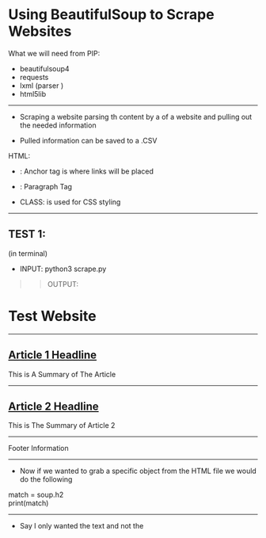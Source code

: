 # Using BeautifulSoup to Scrape Websites


What we will need from PIP:
- beautifulsoup4
- requests
- lxml (parser )
- html5lib

-----------------------------------

* Scraping a website parsing th content by a of a website and pulling out the needed information

* Pulled information can be saved to a .CSV


HTML:
- <a>: Anchor tag is where links will be placed

- <p>: Paragraph Tag


- CLASS: is used for CSS styling

---------
TEST 1:
----------
(in terminal)

- INPUT: python3 scrape.py

>> OUTPUT:

<!DOCTYPE html>
<html>
 <head>
  <meta charset="utf-8"/>
  <meta content="IE=edge" http-equiv="X-UA-Compatible"/>
  <title>
  </title>
  <link href="" rel="stylesheet"/>
 </head>
 <body>
  <h1 id="site_title">
   Test Website
  </h1>
  <hr/>
  <div class="article">
   <h2>
    <a href="article_1.html">
     Article 1 Headline
    </a>
   </h2>
   <p>
    This is A Summary of The Article
   </p>
  </div>
  <hr/>
  <div class="article">
   <h2>
    <a href="article_2.html">
     Article 2 Headline
    </a>
   </h2>
   <p>
    This is The Summary of Article 2
   </p>
  </div>
  <hr/>
  <div class="footer">
   <p>
    Footer Information
   </p>
  </div>
 </body>
</html>

-------------------------------------------------------------
- Now if we wanted to grab a specific object from the HTML file we would do 
the following

 match = soup.h2  
 print(match)  

-------------------------------------------------------------
- Say I only wanted the text and not the <title> tags, we would do the following:

match = soup.h2.text
print(match)

OUTPUT: Article 1 Headline


-------------------------------------------------------------
- As you can see when we run this we are only pulling the first H2, though what
if that wasnt what we were looking for, what if what we wanted was a lil more
down the page or if were looking for the FOOTER h2?

match = soup.find('div',class_='footer')
print(match

OUTPUT:

<div class="footer">
<p>Footer Information</p>
</div>


- the find() method will allow the user to scrape a specific area of the source code 

-  within the find() method we can pass in arguments to find exactly what we re looking for

  ('div', class_='footer') 


  ARGUMENTS

- div : is what we re looking for

* NOTE: that these tags may match any attributes that we might have so, instead of a class we can also search for an ID (within HTML FILE) 

- class_'footer': NOTE:  The read reason for the _ is class is a SPECIAL keyword within Python

-------------------------------------------------------------

article = soup.find('div',class_='article')
# print(match)

headline = article.h2.a.text
print(headline)

>> OUTPUT: Article 1 Headline

-------------------------------------------------------------

article = soup.find('div',class_='article')
# print(match)

headline = article.h2.a.text
print(headline)

summary = article.p.text
print(summary)

>> OUTPUT: 

Article 1 Headline
This is A Summary of The Article

-------------------------------------------------------------

- Now that we know exacly what we are looking for, we can go ahead and create a (FOR) loop to scrape up everything that matches our search:

	for article in soup.find_all('div',class_='article'):
	print()
	headline = article.h2.a.text
	print(headline)
	
	summary = article.p.text
	print(summary)

	print()

>> OUTPUT:

Article 1 Headline
This is A Summary of The Article


Article 2 Headline
This is The Summary of Article 2

-------------------------------------------------------------

				# SCRAPING FROM AN ACTUAL SITE

- https://coreyms.com/

	source = requests.get('https://coreyms.com/').text
	soup = BeautifulSoup(source,'lxml')
	
	print(soup.prettify())


>> OUTPUT:

	(WARNINING: SOUCE CODE BELOW LIKE VERY VERY LONG)

  zip
          </a>
          ,
          <a href="https://coreyms.com/tag/zipfile" rel="tag">
           zipfile
          </a>
         </span>
        </p>
       </footer>
      </article>
      <article class="post-1665 post type-post status-publish format-standard has-post-thumbnail category-development category-python tag-data-analysis tag-data-science tag-stack-overflow entry" itemscope="" itemtype="https://schema.org/CreativeWork">
       <header class="entry-header">
        <h2 class="entry-title" itemprop="headline">
         <a class="entry-title-link" href="https://coreyms.com/development/python/python-data-science-tutorial-analyzing-the-2019-stack-overflow-developer-survey" rel="bookmark">
          Python Data Science Tutorial: Analyzing the 2019 Stack Overflow Developer Survey
         </a>
        </h2>
        <p class="entry-meta">
         <time class="entry-time" datetime="2019-10-17T12:35:51-04:00" itemprop="datePublished">
          October 17, 2019
         </time>
         by
         <span class="entry-author" itemprop="author" itemscope="" itemtype="https://schema.org/Person">
          <a class="entry-author-link" href="https://coreyms.com/author/coreymschafer" itemprop="url" rel="author">
           <span class="entry-author-name" itemprop="name">
            Corey Schafer
           </span>
          </a>
         </span>
         <span class="entry-comments-link">
          <a href="https://coreyms.com/development/python/python-data-science-tutorial-analyzing-the-2019-stack-overflow-developer-survey#respond">
           <span class="dsq-postid" data-dsqidentifier="1665 http://coreyms.com/?p=1665">
            Leave a Comment
           </span>
          </a>
         </span>
        </p>
       </header>
       <div class="entry-content" itemprop="text">
        <p>
         In this Python Programming video, we will be learning how to download and analyze real-world data from the 2019 Stack Overflow Developer Survey. This is terrific practice for anyone getting into the data science field. We will learn different ways to analyze this data and also some best practices. Let’s get started…
        </p>
        <figure class="wp-block-embed-youtube wp-block-embed is-type-video is-provider-youtube wp-embed-aspect-16-9 wp-has-aspect-ratio">
         <div class="wp-block-embed__wrapper">
          <span class="embed-youtube" style="text-align:center; display: block;">
           <iframe allowfullscreen="true" class="youtube-player" height="360" src="https://www.youtube.com/embed/_P7X8tMplsw?version=3&amp;rel=1&amp;fs=1&amp;autohide=2&amp;showsearch=0&amp;showinfo=1&amp;iv_load_policy=1&amp;wmode=transparent" style="border:0;" width="640">
           </iframe>
          </span>
         </div>
        </figure>
       </div>
       <footer class="entry-footer">
        <p class="entry-meta">
         <span class="entry-categories">
          Filed Under:
          <a href="https://coreyms.com/category/development" rel="category tag">
           Development
          </a>
          ,
          <a href="https://coreyms.com/category/development/python" rel="category tag">
           Python
          </a>
         </span>
         <span class="entry-tags">
          Tagged With:
          <a href="https://coreyms.com/tag/data-analysis" rel="tag">
           data analysis
          </a>
          ,
          <a href="https://coreyms.com/tag/data-science" rel="tag">
           Data Science
          </a>
          ,
          <a href="https://coreyms.com/tag/stack-overflow" rel="tag">
           stack overflow
          </a>
         </span>
        </p>
       </footer>
      </article>
      <article class="post-1661 post type-post status-publish format-standard has-post-thumbnail category-development category-python tag-asynchronous tag-concurrent-futures tag-multiprocessing tag-parallel tag-threading entry" itemscope="" itemtype="https://schema.org/CreativeWork">
       <header class="entry-header">
        <h2 class="entry-title" itemprop="headline">
         <a class="entry-title-link" href="https://coreyms.com/development/python/python-multiprocessing-tutorial-run-code-in-parallel-using-the-multiprocessing-module" rel="bookmark">
          Python Multiprocessing Tutorial: Run Code in Parallel Using the Multiprocessing Module
         </a>
        </h2>
        <p class="entry-meta">
         <time class="entry-time" datetime="2019-09-21T10:59:18-04:00" itemprop="datePublished">
          September 21, 2019
         </time>
         by
         <span class="entry-author" itemprop="author" itemscope="" itemtype="https://schema.org/Person">
          <a class="entry-author-link" href="https://coreyms.com/author/coreymschafer" itemprop="url" rel="author">
           <span class="entry-author-name" itemprop="name">
            Corey Schafer
           </span>
          </a>
         </span>
         <span class="entry-comments-link">
          <a href="https://coreyms.com/development/python/python-multiprocessing-tutorial-run-code-in-parallel-using-the-multiprocessing-module#respond">
           <span class="dsq-postid" data-dsqidentifier="1661 http://coreyms.com/?p=1661">
            Leave a Comment
           </span>
          </a>
         </span>
        </p>
       </header>
       <div class="entry-content" itemprop="text">
        <p>
         In this Python Programming video, we will be learning how to run code in parallel using the multiprocessing module. We will also look at how to process multiple high-resolution images at the same time using a ProcessPoolExecutor from the concurrent.futures module. Let’s get started…
        </p>
        <figure class="wp-block-embed-youtube wp-block-embed is-type-video is-provider-youtube wp-embed-aspect-16-9 wp-has-aspect-ratio">
         <div class="wp-block-embed__wrapper">
          <span class="embed-youtube" style="text-align:center; display: block;">
           <iframe allowfullscreen="true" class="youtube-player" height="360" src="https://www.youtube.com/embed/fKl2JW_qrso?version=3&amp;rel=1&amp;fs=1&amp;autohide=2&amp;showsearch=0&amp;showinfo=1&amp;iv_load_policy=1&amp;wmode=transparent" style="border:0;" width="640">
           </iframe>
          </span>
         </div>
        </figure>
       </div>
       <footer class="entry-footer">
        <p class="entry-meta">
         <span class="entry-categories">
          Filed Under:
          <a href="https://coreyms.com/category/development" rel="category tag">
           Development
          </a>
          ,
          <a href="https://coreyms.com/category/development/python" rel="category tag">
           Python
          </a>
         </span>
         <span class="entry-tags">
          Tagged With:
          <a href="https://coreyms.com/tag/asynchronous" rel="tag">
           asynchronous
          </a>
          ,
          <a href="https://coreyms.com/tag/concurrent-futures" rel="tag">
           concurrent.futures
          </a>
          ,
          <a href="https://coreyms.com/tag/multiprocessing" rel="tag">
           multiprocessing
          </a>
          ,
          <a href="https://coreyms.com/tag/parallel" rel="tag">
           parallel
          </a>
          ,
          <a href="https://coreyms.com/tag/threading" rel="tag">
           threading
          </a>
         </span>
        </p>
       </footer>
      </article>
      <article class="post-1658 post type-post status-publish format-standard has-post-thumbnail category-development category-python tag-asynchronous tag-concurrency tag-multiprocessing tag-threading entry" itemscope="" itemtype="https://schema.org/CreativeWork">
       <header class="entry-header">
        <h2 class="entry-title" itemprop="headline">
         <a class="entry-title-link" href="https://coreyms.com/development/python/python-threading-tutorial-run-code-concurrently-using-the-threading-module" rel="bookmark">
          Python Threading Tutorial: Run Code Concurrently Using the Threading Module
         </a>
        </h2>
        <p class="entry-meta">
         <time class="entry-time" datetime="2019-09-12T10:49:54-04:00" itemprop="datePublished">
          September 12, 2019
         </time>
         by
         <span class="entry-author" itemprop="author" itemscope="" itemtype="https://schema.org/Person">
          <a class="entry-author-link" href="https://coreyms.com/author/coreymschafer" itemprop="url" rel="author">
           <span class="entry-author-name" itemprop="name">
            Corey Schafer
           </span>
          </a>
         </span>
         <span class="entry-comments-link">
          <a href="https://coreyms.com/development/python/python-threading-tutorial-run-code-concurrently-using-the-threading-module#respond">
           <span class="dsq-postid" data-dsqidentifier="1658 http://coreyms.com/?p=1658">
            Leave a Comment
           </span>
          </a>
         </span>
        </p>
       </header>
       <div class="entry-content" itemprop="text">
        <p>
         In this Python Programming video, we will be learning how to run threads concurrently using the threading module. We will also look at how to download multiple high-resolution images online using a ThreadPoolExecutor from the concurrent.futures module. Let’s get started…
        </p>
        <figure class="wp-block-embed-youtube wp-block-embed is-type-video is-provider-youtube wp-embed-aspect-16-9 wp-has-aspect-ratio">
         <div class="wp-block-embed__wrapper">
          <span class="embed-youtube" style="text-align:center; display: block;">
           <iframe allowfullscreen="true" class="youtube-player" height="360" src="https://www.youtube.com/embed/IEEhzQoKtQU?version=3&amp;rel=1&amp;fs=1&amp;autohide=2&amp;showsearch=0&amp;showinfo=1&amp;iv_load_policy=1&amp;wmode=transparent" style="border:0;" width="640">
           </iframe>
          </span>
         </div>
        </figure>
       </div>
       <footer class="entry-footer">
        <p class="entry-meta">
         <span class="entry-categories">
          Filed Under:
          <a href="https://coreyms.com/category/development" rel="category tag">
           Development
          </a>
          ,
          <a href="https://coreyms.com/category/development/python" rel="category tag">
           Python
          </a>
         </span>
         <span class="entry-tags">
          Tagged With:
          <a href="https://coreyms.com/tag/asynchronous" rel="tag">
           asynchronous
          </a>
          ,
          <a href="https://coreyms.com/tag/concurrency" rel="tag">
           concurrency
          </a>
          ,
          <a href="https://coreyms.com/tag/multiprocessing" rel="tag">
           multiprocessing
          </a>
          ,
          <a href="https://coreyms.com/tag/threading" rel="tag">
           threading
          </a>
         </span>
        </p>
       </footer>
      </article>
      <article class="post-1655 post type-post status-publish format-standard category-general entry" itemscope="" itemtype="https://schema.org/CreativeWork">
       <header class="entry-header">
        <h2 class="entry-title" itemprop="headline">
         <a class="entry-title-link" href="https://coreyms.com/general/update-2019-09-03" rel="bookmark">
          Update (2019-09-03)
         </a>
        </h2>
        <p class="entry-meta">
         <time class="entry-time" datetime="2019-09-03T16:42:01-04:00" itemprop="datePublished">
          September 3, 2019
         </time>
         by
         <span class="entry-author" itemprop="author" itemscope="" itemtype="https://schema.org/Person">
          <a class="entry-author-link" href="https://coreyms.com/author/coreymschafer" itemprop="url" rel="author">
           <span class="entry-author-name" itemprop="name">
            Corey Schafer
           </span>
          </a>
         </span>
         <span class="entry-comments-link">
          <a href="https://coreyms.com/general/update-2019-09-03#respond">
           <span class="dsq-postid" data-dsqidentifier="1655 http://coreyms.com/?p=1655">
            Leave a Comment
           </span>
          </a>
         </span>
        </p>
       </header>
       <div class="entry-content" itemprop="text">
        <p>
         Hey everyone. I wanted to give you an update on my videos. I will be releasing videos on threading and multiprocessing within the next week. Thanks so much for your patience. I currently have a temporary recording studio setup at my Airbnb that will allow me to record and edit the threading/multiprocessing videos. I am going to be moving into my new house in 10 days and once I have my recording studio setup then you can expect much faster video releases. I really appreciate how patient everyone has been while I go through this move, especially those of you who are contributing monthly through YouTube
        </p>
       </div>
       <footer class="entry-footer">
        <p class="entry-meta">
         <span class="entry-categories">
          Filed Under:
          <a href="https://coreyms.com/category/general" rel="category tag">
           General
          </a>
         </span>
        </p>
       </footer>
      </article>
      <article class="post-1651 post type-post status-publish format-standard has-post-thumbnail category-development category-python tag-vs-is tag-equality tag-identity entry" itemscope="" itemtype="https://schema.org/CreativeWork">
       <header class="entry-header">
        <h2 class="entry-title" itemprop="headline">
         <a class="entry-title-link" href="https://coreyms.com/development/python/python-quick-tip-the-difference-between-and-is-equality-vs-identity" rel="bookmark">
          Python Quick Tip: The Difference Between “==” and “is” (Equality vs Identity)
         </a>
        </h2>
        <p class="entry-meta">
         <time class="entry-time" datetime="2019-08-06T12:17:28-04:00" itemprop="datePublished">
          August 6, 2019
         </time>
         by
         <span class="entry-author" itemprop="author" itemscope="" itemtype="https://schema.org/Person">
          <a class="entry-author-link" href="https://coreyms.com/author/coreymschafer" itemprop="url" rel="author">
           <span class="entry-author-name" itemprop="name">
            Corey Schafer
           </span>
          </a>
         </span>
         <span class="entry-comments-link">
          <a href="https://coreyms.com/development/python/python-quick-tip-the-difference-between-and-is-equality-vs-identity#respond">
           <span class="dsq-postid" data-dsqidentifier="1651 http://coreyms.com/?p=1651">
            Leave a Comment
           </span>
          </a>
         </span>
        </p>
       </header>
       <div class="entry-content" itemprop="text">
        <p>
         In this Python Programming Tutorial, we will be learning the difference between using “==” and the “is” keyword when doing comparisons. The difference between these is that “==” checks to see if values are equal, and the “is” keyword checks their identity, which means it’s going to check if the values are identical in terms of being the same object in memory. We’ll learn more in the video. Let’s get started…
        </p>
        <figure class="wp-block-embed-youtube wp-block-embed is-type-video is-provider-youtube wp-embed-aspect-16-9 wp-has-aspect-ratio">
         <div class="wp-block-embed__wrapper">
          <span class="embed-youtube" style="text-align:center; display: block;">
           <iframe allowfullscreen="true" class="youtube-player" height="360" src="https://www.youtube.com/embed/mO_dS3rXDIs?version=3&amp;rel=1&amp;fs=1&amp;autohide=2&amp;showsearch=0&amp;showinfo=1&amp;iv_load_policy=1&amp;wmode=transparent" style="border:0;" width="640">
           </iframe>
          </span>
         </div>
        </figure>
       </div>
       <footer class="entry-footer">
        <p class="entry-meta">
         <span class="entry-categories">
          Filed Under:
          <a href="https://coreyms.com/category/development" rel="category tag">
           Development
          </a>
          ,
          <a href="https://coreyms.com/category/development/python" rel="category tag">
           Python
          </a>
         </span>
         <span class="entry-tags">
          Tagged With:
          <a href="https://coreyms.com/tag/vs-is" rel="tag">
           == vs is
          </a>
          ,
          <a href="https://coreyms.com/tag/equality" rel="tag">
           equality
          </a>
          ,
          <a href="https://coreyms.com/tag/identity" rel="tag">
           identity
          </a>
         </span>
        </p>
       </footer>
      </article>
      <article class="post-1647 post type-post status-publish format-standard has-post-thumbnail category-development category-python tag-standard-library tag-subprocess entry" itemscope="" itemtype="https://schema.org/CreativeWork">
       <header class="entry-header">
        <h2 class="entry-title" itemprop="headline">
         <a class="entry-title-link" href="https://coreyms.com/development/python/python-tutorial-calling-external-commands-using-the-subprocess-module" rel="bookmark">
          Python Tutorial: Calling External Commands Using the Subprocess Module
         </a>
        </h2>
        <p class="entry-meta">
         <time class="entry-time" datetime="2019-07-24T15:26:19-04:00" itemprop="datePublished">
          July 24, 2019
         </time>
         by
         <span class="entry-author" itemprop="author" itemscope="" itemtype="https://schema.org/Person">
          <a class="entry-author-link" href="https://coreyms.com/author/coreymschafer" itemprop="url" rel="author">
           <span class="entry-author-name" itemprop="name">
            Corey Schafer
           </span>
          </a>
         </span>
         <span class="entry-comments-link">
          <a href="https://coreyms.com/development/python/python-tutorial-calling-external-commands-using-the-subprocess-module#respond">
           <span class="dsq-postid" data-dsqidentifier="1647 http://coreyms.com/?p=1647">
            Leave a Comment
           </span>
          </a>
         </span>
        </p>
       </header>
       <div class="entry-content" itemprop="text">
        <p>
         In this Python Programming Tutorial, we will be learning how to run external commands using the subprocess module from the standard library. We will learn how to run commands, capture the output, handle errors, and also how to pipe output into other commands. Let’s get started…
        </p>
        <figure class="wp-block-embed-youtube wp-block-embed is-type-video is-provider-youtube wp-embed-aspect-16-9 wp-has-aspect-ratio">
         <div class="wp-block-embed__wrapper">
          <span class="embed-youtube" style="text-align:center; display: block;">
           <iframe allowfullscreen="true" class="youtube-player" height="360" src="https://www.youtube.com/embed/2Fp1N6dof0Y?version=3&amp;rel=1&amp;fs=1&amp;autohide=2&amp;showsearch=0&amp;showinfo=1&amp;iv_load_policy=1&amp;wmode=transparent" style="border:0;" width="640">
           </iframe>
          </span>
         </div>
        </figure>
       </div>
       <footer class="entry-footer">
        <p class="entry-meta">
         <span class="entry-categories">
          Filed Under:
          <a href="https://coreyms.com/category/development" rel="category tag">
           Development
          </a>
          ,
          <a href="https://coreyms.com/category/development/python" rel="category tag">
           Python
          </a>
         </span>
         <span class="entry-tags">
          Tagged With:
          <a href="https://coreyms.com/tag/standard-library" rel="tag">
           standard library
          </a>
          ,
          <a href="https://coreyms.com/tag/subprocess" rel="tag">
           subprocess
          </a>
         </span>
        </p>
       </footer>
      </article>
      <article class="post-1642 post type-post status-publish format-standard has-post-thumbnail category-development category-python tag-development-environment tag-visual-studio-code tag-visual-studios tag-vs-code tag-vscode entry" itemscope="" itemtype="https://schema.org/CreativeWork">
       <header class="entry-header">
        <h2 class="entry-title" itemprop="headline">
         <a class="entry-title-link" href="https://coreyms.com/development/python/visual-studio-code-windows-setting-up-a-python-development-environment-and-complete-overview" rel="bookmark">
          Visual Studio Code (Windows) – Setting up a Python Development Environment and Complete Overview
         </a>
        </h2>
        <p class="entry-meta">
         <time class="entry-time" datetime="2019-05-01T14:03:24-04:00" itemprop="datePublished">
          May 1, 2019
         </time>
         by
         <span class="entry-author" itemprop="author" itemscope="" itemtype="https://schema.org/Person">
          <a class="entry-author-link" href="https://coreyms.com/author/coreymschafer" itemprop="url" rel="author">
           <span class="entry-author-name" itemprop="name">
            Corey Schafer
           </span>
          </a>
         </span>
         <span class="entry-comments-link">
          <a href="https://coreyms.com/development/python/visual-studio-code-windows-setting-up-a-python-development-environment-and-complete-overview#respond">
           <span class="dsq-postid" data-dsqidentifier="1642 http://coreyms.com/?p=1642">
            Leave a Comment
           </span>
          </a>
         </span>
        </p>
       </header>
       <div class="entry-content" itemprop="text">
        <p>
         In this Python Programming Tutorial, we will be learning how to set up a Python development environment in VSCode on Windows. VSCode is a very nice free editor for writing Python applications and many developers are now switching over to this editor. In this video, we will learn how to install VSCode, get the Python extension installed, how to change Python interpreters, create virtual environments, format/lint our code, how to use Git within VSCode, how to debug our programs, how unit testing works, and more. We have a lot to cover, so let’s go ahead and get started…
        </p>
        <p>
         VSCode on MacOS – https://youtu.be/06I63_p-2A4
        </p>
        <p>
         Timestamps for topics in this tutorial:
         <br/>
         Installation – 1:13
         <br/>
         Python Extension – 5:48
         <br/>
         Switching Interpreters – 10:04
         <br/>
         Changing Color Themes – 12:35
         <br/>
         VSCode Settings – 16:16
         <br/>
         Set Default Python – 21:33
         <br/>
         Using Virtual Environments – 25:10
         <br/>
         IntelliSense – 29:45
         <br/>
         Code Formatting – 32:13
         <br/>
         Code Linting – 37:06
         <br/>
         Code Runner Extension – 39:42
         <br/>
         Git Integration – 47:44
         <br/>
         Use Different Terminal – 51:07
         <br/>
         Debugging – 58:45
         <br/>
         Unit Testing – 1:03:25
         <br/>
         Zen Mode – 1:09:55
        </p>
        <figure class="wp-block-embed-youtube wp-block-embed is-type-video is-provider-youtube wp-embed-aspect-16-9 wp-has-aspect-ratio">
         <div class="wp-block-embed__wrapper">
          <span class="embed-youtube" style="text-align:center; display: block;">
           <iframe allowfullscreen="true" class="youtube-player" height="360" src="https://www.youtube.com/embed/-nh9rCzPJ20?version=3&amp;rel=1&amp;fs=1&amp;autohide=2&amp;showsearch=0&amp;showinfo=1&amp;iv_load_policy=1&amp;wmode=transparent" style="border:0;" width="640">
           </iframe>
          </span>
         </div>
        </figure>
       </div>
       <footer class="entry-footer">
        <p class="entry-meta">
         <span class="entry-categories">
          Filed Under:
          <a href="https://coreyms.com/category/development" rel="category tag">
           Development
          </a>
          ,
          <a href="https://coreyms.com/category/development/python" rel="category tag">
           Python
          </a>
         </span>
         <span class="entry-tags">
          Tagged With:
          <a href="https://coreyms.com/tag/development-environment" rel="tag">
           Development Environment
          </a>
          ,
          <a href="https://coreyms.com/tag/visual-studio-code" rel="tag">
           visual studio code
          </a>
          ,
          <a href="https://coreyms.com/tag/visual-studios" rel="tag">
           visual studios
          </a>
          ,
          <a href="https://coreyms.com/tag/vs-code" rel="tag">
           vs code
          </a>
          ,
          <a href="https://coreyms.com/tag/vscode" rel="tag">
           vscode
          </a>
         </span>
        </p>
       </footer>
      </article>
      <article class="post-1639 post type-post status-publish format-standard has-post-thumbnail category-development category-python tag-development-environment tag-visual-studio-code tag-visual-studios tag-vs-code tag-vscode entry" itemscope="" itemtype="https://schema.org/CreativeWork">
       <header class="entry-header">
        <h2 class="entry-title" itemprop="headline">
         <a class="entry-title-link" href="https://coreyms.com/development/python/visual-studio-code-mac-setting-up-a-python-development-environment-and-complete-overview" rel="bookmark">
          Visual Studio Code (Mac) – Setting up a Python Development Environment and Complete Overview
         </a>
        </h2>
        <p class="entry-meta">
         <time class="entry-time" datetime="2019-05-01T14:01:45-04:00" itemprop="datePublished">
          May 1, 2019
         </time>
         by
         <span class="entry-author" itemprop="author" itemscope="" itemtype="https://schema.org/Person">
          <a class="entry-author-link" href="https://coreyms.com/author/coreymschafer" itemprop="url" rel="author">
           <span class="entry-author-name" itemprop="name">
            Corey Schafer
           </span>
          </a>
         </span>
         <span class="entry-comments-link">
          <a href="https://coreyms.com/development/python/visual-studio-code-mac-setting-up-a-python-development-environment-and-complete-overview#respond">
           <span class="dsq-postid" data-dsqidentifier="1639 http://coreyms.com/?p=1639">
            Leave a Comment
           </span>
          </a>
         </span>
        </p>
       </header>
       <div class="entry-content" itemprop="text">
        <p>
         In this Python Programming Tutorial, we will be learning how to set up a Python development environment in VSCode on MacOS. VSCode is a very nice free editor for writing Python applications and many developers are now switching over to this editor. In this video, we will learn how to install VSCode, get the Python extension installed, how to change Python interpreters, create virtual environments, format/lint our code, how to use Git within VSCode, how to debug our programs, how unit testing works, and more. We have a lot to cover, so let’s go ahead and get started…
        </p>
        <p>
         VSCode on Windows – https://youtu.be/-nh9rCzPJ20
        </p>
        <p>
         Timestamps for topics in this tutorial:
         <br/>
         Installation – 1:11
         <br/>
         Python Extension – 6:21
         <br/>
         Switching Interpreters – 10:16
         <br/>
         Changing Color Themes – 13:08
         <br/>
         VSCode Settings – 17:12
         <br/>
         Set Default Python – 22:24
         <br/>
         Using Virtual Environments – 25:52
         <br/>
         IntelliSense – 30:28
         <br/>
         Code Formatting – 33:08
         <br/>
         Code Linting – 38:01
         <br/>
         Code Runner Extension – 40:45
         <br/>
         Git Integration – 49:05
         <br/>
         Debugging – 58:15
         <br/>
         Unit Testing – 1:02:38
         <br/>
         Zen Mode – 1:10:42
        </p>
        <figure class="wp-block-embed-youtube wp-block-embed is-type-video is-provider-youtube wp-embed-aspect-16-9 wp-has-aspect-ratio">
         <div class="wp-block-embed__wrapper">
          <span class="embed-youtube" style="text-align:center; display: block;">
           <iframe allowfullscreen="true" class="youtube-player" height="360" src="https://www.youtube.com/embed/06I63_p-2A4?version=3&amp;rel=1&amp;fs=1&amp;autohide=2&amp;showsearch=0&amp;showinfo=1&amp;iv_load_policy=1&amp;wmode=transparent" style="border:0;" width="640">
           </iframe>
          </span>
         </div>
        </figure>
       </div>
       <footer class="entry-footer">
        <p class="entry-meta">
         <span class="entry-categories">
          Filed Under:
          <a href="https://coreyms.com/category/development" rel="category tag">
           Development
          </a>
          ,
          <a href="https://coreyms.com/category/development/python" rel="category tag">
           Python
          </a>
         </span>
         <span class="entry-tags">
          Tagged With:
          <a href="https://coreyms.com/tag/development-environment" rel="tag">
           Development Environment
          </a>
          ,
          <a href="https://coreyms.com/tag/visual-studio-code" rel="tag">
           visual studio code
          </a>
          ,
          <a href="https://coreyms.com/tag/visual-studios" rel="tag">
           visual studios
          </a>
          ,
          <a href="https://coreyms.com/tag/vs-code" rel="tag">
           vs code
          </a>
          ,
          <a href="https://coreyms.com/tag/vscode" rel="tag">
           vscode
          </a>
         </span>
        </p>
       </footer>
      </article>
      <article class="post-1634 post type-post status-publish format-standard has-post-thumbnail category-development category-python tag-common-errors tag-common-mistakes tag-functions tag-mutable-default-arguments entry" itemscope="" itemtype="https://schema.org/CreativeWork">
       <header class="entry-header">
        <h2 class="entry-title" itemprop="headline">
         <a class="entry-title-link" href="https://coreyms.com/development/python/clarifying-the-issues-with-mutable-default-arguments" rel="bookmark">
          Clarifying the Issues with Mutable Default Arguments
         </a>
        </h2>
        <p class="entry-meta">
         <time class="entry-time" datetime="2019-04-24T11:46:42-04:00" itemprop="datePublished">
          April 24, 2019
         </time>
         by
         <span class="entry-author" itemprop="author" itemscope="" itemtype="https://schema.org/Person">
          <a class="entry-author-link" href="https://coreyms.com/author/coreymschafer" itemprop="url" rel="author">
           <span class="entry-author-name" itemprop="name">
            Corey Schafer
           </span>
          </a>
         </span>
         <span class="entry-comments-link">
          <a href="https://coreyms.com/development/python/clarifying-the-issues-with-mutable-default-arguments#respond">
           <span class="dsq-postid" data-dsqidentifier="1634 http://coreyms.com/?p=1634">
            Leave a Comment
           </span>
          </a>
         </span>
        </p>
       </header>
       <div class="entry-content" itemprop="text">
        <p>
         In this Python Programming Tutorial, we will be clarifying the issues with mutable default arguments. We discussed this in my last video titled “5 Common Python Mistakes and How to Fix Them”, but I received many comments from people who were still confused. So we will be doing a deeper dive to explain exactly what is going on here. Let’s get started…
        </p>
        <figure class="wp-block-embed-youtube wp-block-embed is-type-video is-provider-youtube wp-embed-aspect-16-9 wp-has-aspect-ratio">
         <div class="wp-block-embed__wrapper">
          <span class="embed-youtube" style="text-align:center; display: block;">
           <iframe allowfullscreen="true" class="youtube-player" height="360" src="https://www.youtube.com/embed/_JGmemuINww?version=3&amp;rel=1&amp;fs=1&amp;autohide=2&amp;showsearch=0&amp;showinfo=1&amp;iv_load_policy=1&amp;wmode=transparent" style="border:0;" width="640">
           </iframe>
          </span>
         </div>
        </figure>
       </div>
       <footer class="entry-footer">
        <p class="entry-meta">
         <span class="entry-categories">
          Filed Under:
          <a href="https://coreyms.com/category/development" rel="category tag">
           Development
          </a>
          ,
          <a href="https://coreyms.com/category/development/python" rel="category tag">
           Python
          </a>
         </span>
         <span class="entry-tags">
          Tagged With:
          <a href="https://coreyms.com/tag/common-errors" rel="tag">
           common errors
          </a>
          ,
          <a href="https://coreyms.com/tag/common-mistakes" rel="tag">
           common mistakes
          </a>
          ,
          <a href="https://coreyms.com/tag/functions" rel="tag">
           functions
          </a>
          ,
          <a href="https://coreyms.com/tag/mutable-default-arguments" rel="tag">
           mutable default arguments
          </a>
         </span>
        </p>
       </footer>
      </article>
      <div class="archive-pagination pagination">
       <ul>
        <li class="active">
         <a aria-current="page" aria-label="Current page" href="https://coreyms.com/">
          1
         </a>
        </li>
        <li>
         <a href="https://coreyms.com/page/2">
          2
         </a>
        </li>
        <li>
         <a href="https://coreyms.com/page/3">
          3
         </a>
        </li>
        <li class="pagination-omission">
         …
        </li>
        <li>
         <a href="https://coreyms.com/page/17">
          17
         </a>
        </li>
        <li class="pagination-next">
         <a href="https://coreyms.com/page/2">
          Next Page »
         </a>
        </li>
       </ul>
      </div>
     </main>
     <aside aria-label="Primary Sidebar" class="sidebar sidebar-primary widget-area" itemscope="" itemtype="https://schema.org/WPSideBar" role="complementary">
      <section class="widget widget_text" id="text-5">
       <div class="widget-wrap">
        <h4 class="widget-title widgettitle">
         Main Contributor
        </h4>
        <div class="textwidget">
         <ul>
          <li>
           <b>
            Andre Nevares
           </b>
          </li>
         </ul>
         <h4 style="margin-top: 25px; font-size: 17px;">
          Top Contributors (17)
         </h4>
         <ul>
          <li>
           Andre Nevares
          </li>
          <li>
           Cyril Hediger
          </li>
          <li>
           Abhilash Rajan
          </li>
          <li>
           Hien Nguyen
          </li>
          <li>
           Alan Hawse – iotexpert.com
          </li>
          <li>
           Just a Guy
          </li>
          <li>
           Alex Canady
          </li>
          <li>
           Sergey Trubin
          </li>
          <li>
           Justin Presley
          </li>
          <li>
           Sirake
          </li>
          <li>
           chris
          </li>
          <li>
           Jerome Massey
          </li>
          <li>
           Robert Butler
          </li>
          <li>
           Jonathan Llovet
          </li>
          <li>
           David Myers
          </li>
          <li>
           Karthik
          </li>
          <li>
           Michael Zoitas
          </li>
         </ul>
         <hr style="border: 0; border-bottom: 1px dotted #ddd;"/>
         <p>
          <b>
           Thank You!
          </b>
          If you would like to have your name listed as a contributor and support the website, you can do so through
          <a href="https://www.patreon.com/coreyms" rel="noopener noreferrer" target="_blank">
           my Patreon Page
          </a>
          . I am extremely grateful for any support.
         </p>
        </div>
       </div>
      </section>
      <section class="widget widget_search" id="search-3">
       <div class="widget-wrap">
        <h4 class="widget-title widgettitle">
         Search CoreyMS.com
        </h4>
        <form action="https://coreyms.com/" class="search-form" itemprop="potentialAction" itemscope="" itemtype="https://schema.org/SearchAction" method="get" role="search">
         <input class="search-form-input" id="searchform-5f699085432363.95677964" itemprop="query-input" name="s" placeholder="Search this website" type="search"/>
         <input class="search-form-submit" type="submit" value="Search"/>
         <meta content="https://coreyms.com/?s={s}" itemprop="target"/>
        </form>
       </div>
      </section>
      <section class="widget enews-widget" id="enews-ext-4">
       <div class="widget-wrap">
        <div class="enews">
         <h4 class="widget-title widgettitle">
          Subscribe to Future Posts
         </h4>
         <form action="//coreyms.us9.list-manage.com/subscribe/post?u=f4df8a0f0be5d3754ed52b1ef&amp;id=5b06358625" id="subscribeenews-ext-4" method="post" name="enews-ext-4" onsubmit="if ( subbox1.value == 'First Name') { subbox1.value = ''; } if ( subbox2.value == 'Last Name') { subbox2.value = ''; }" target="_blank">
          <label class="screenread" for="subbox1">
           First Name
          </label>
          <input class="enews-subbox" id="subbox1" name="FNAME" placeholder="First Name" type="text" value=""/>
          <label class="screenread" for="subbox">
           E-Mail Address
          </label>
          <input id="subbox" name="EMAIL" placeholder="E-Mail Address" required="required" type="email" value=""/>
          <input id="subbutton" type="submit" value="Subscribe"/>
         </form>
        </div>
       </div>
      </section>
      <section class="widget widget_text" id="text-2">
       <div class="widget-wrap">
        <h4 class="widget-title widgettitle">
         Recommended Books
        </h4>
        <div class="textwidget">
         <a href="https://www.amazon.com/gp/product/1449355730/ref=as_li_tl?ie=UTF8&amp;camp=1789&amp;creative=9325&amp;creativeASIN=1449355730&amp;linkCode=as2&amp;tag=coreyms-20&amp;linkId=2f9ceaf471d7d35f2c2657051780fc6f" rel="noopener noreferrer" target="_blank">
          <img border="0" class="widget_book" src="//ws-na.amazon-adsystem.com/widgets/q?_encoding=UTF8&amp;MarketPlace=US&amp;ASIN=1449355730&amp;ServiceVersion=20070822&amp;ID=AsinImage&amp;WS=1&amp;Format=_SL250_&amp;tag=coreyms-20"/>
         </a>
         <img alt="" border="0" height="1" src="//ir-na.amazon-adsystem.com/e/ir?t=coreyms-20&amp;l=am2&amp;o=1&amp;a=1449355730" style="border:none !important; margin:0px !important;" width="1"/>
         <a href="https://www.amazon.com/gp/product/1491946008/ref=as_li_tl?ie=UTF8&amp;camp=1789&amp;creative=9325&amp;creativeASIN=1491946008&amp;linkCode=as2&amp;tag=coreyms-20&amp;linkId=39335cdc340fb7ce5bd51d59c57e7e54" rel="noopener noreferrer" target="_blank">
          <img border="0" class="widget_book" src="//ws-na.amazon-adsystem.com/widgets/q?_encoding=UTF8&amp;MarketPlace=US&amp;ASIN=1491946008&amp;ServiceVersion=20070822&amp;ID=AsinImage&amp;WS=1&amp;Format=_SL250_&amp;tag=coreyms-20"/>
         </a>
         <img alt="" border="0" height="1" src="//ir-na.amazon-adsystem.com/e/ir?t=coreyms-20&amp;l=am2&amp;o=1&amp;a=1491946008" style="border:none !important; margin:0px !important;" width="1"/>
         <a href="https://www.amazon.com/gp/product/1593276036/ref=as_li_tl?ie=UTF8&amp;camp=1789&amp;creative=9325&amp;creativeASIN=1593276036&amp;linkCode=as2&amp;tag=coreyms-20&amp;linkId=75ff844a147bc8cb5fb325608b286158" rel="noopener noreferrer" target="_blank">
          <img border="0" class="widget_book" src="//ws-na.amazon-adsystem.com/widgets/q?_encoding=UTF8&amp;MarketPlace=US&amp;ASIN=1593276036&amp;ServiceVersion=20070822&amp;ID=AsinImage&amp;WS=1&amp;Format=_SL250_&amp;tag=coreyms-20"/>
         </a>
         <img alt="" border="0" height="1" src="//ir-na.amazon-adsystem.com/e/ir?t=coreyms-20&amp;l=am2&amp;o=1&amp;a=1593276036" style="border:none !important; margin:0px !important;" width="1"/>
         <a href="https://www.amazon.com/gp/product/0984782850/ref=as_li_tl?ie=UTF8&amp;camp=1789&amp;creative=9325&amp;creativeASIN=0984782850&amp;linkCode=as2&amp;tag=coreyms-20&amp;linkId=e2f7c21906426f17958a1d04718e7d02" rel="noopener noreferrer" target="_blank">
          <img border="0" class="widget_book" src="//ws-na.amazon-adsystem.com/widgets/q?_encoding=UTF8&amp;MarketPlace=US&amp;ASIN=0984782850&amp;ServiceVersion=20070822&amp;ID=AsinImage&amp;WS=1&amp;Format=_SL250_&amp;tag=coreyms-20"/>
         </a>
         <img alt="" border="0" height="1" src="//ir-na.amazon-adsystem.com/e/ir?t=coreyms-20&amp;l=am2&amp;o=1&amp;a=0984782850" style="border:none !important; margin:0px !important;" width="1"/>
         <a href="https://www.amazon.com/gp/product/020161622X/ref=as_li_tl?ie=UTF8&amp;camp=1789&amp;creative=9325&amp;creativeASIN=020161622X&amp;linkCode=as2&amp;tag=coreyms-20&amp;linkId=a2699f6b6cb5814da54f71140c52f2ca" rel="noopener noreferrer" target="_blank">
          <img border="0" class="widget_book" src="//ws-na.amazon-adsystem.com/widgets/q?_encoding=UTF8&amp;MarketPlace=US&amp;ASIN=020161622X&amp;ServiceVersion=20070822&amp;ID=AsinImage&amp;WS=1&amp;Format=_SL250_&amp;tag=coreyms-20"/>
         </a>
         <img alt="" border="0" height="1" src="//ir-na.amazon-adsystem.com/e/ir?t=coreyms-20&amp;l=am2&amp;o=1&amp;a=020161622X" style="border:none !important; margin:0px !important;" width="1"/>
         <a href="https://www.amazon.com/gp/product/0201835959/ref=as_li_tl?ie=UTF8&amp;camp=1789&amp;creative=9325&amp;creativeASIN=0201835959&amp;linkCode=as2&amp;tag=coreyms-20&amp;linkId=c3de80ab4a4761f7634751cf323af13f" rel="noopener noreferrer" target="_blank">
          <img border="0" class="widget_book" src="//ws-na.amazon-adsystem.com/widgets/q?_encoding=UTF8&amp;MarketPlace=US&amp;ASIN=0201835959&amp;ServiceVersion=20070822&amp;ID=AsinImage&amp;WS=1&amp;Format=_SL250_&amp;tag=coreyms-20"/>
         </a>
         <img alt="" border="0" height="1" src="//ir-na.amazon-adsystem.com/e/ir?t=coreyms-20&amp;l=am2&amp;o=1&amp;a=0201835959" style="border:none !important; margin:0px !important;" width="1"/>
        </div>
       </div>
      </section>
      <section class="widget widget_text" id="text-3">
       <div class="widget-wrap">
        <h4 class="widget-title widgettitle">
         Podcasts I Listen To
        </h4>
        <div class="textwidget">
         <u>
          Tech Related
         </u>
         :
         <br/>
         <a href="http://talkpython.fm/">
          Talk Python To Me
         </a>
         <br/>
         <a href="http://shoptalkshow.com/">
          Shoptalk Show
         </a>
         <br/>
         <a href="http://www.se-radio.net/">
          Software Engineering Radio
         </a>
         <br/>
         <a href="http://hanselminutes.com/">
          HanselMinutes
         </a>
         <br/>
         <a href="https://blog.codepen.io/radio/">
          CodePen Radio
         </a>
         <br/>
         <br/>
         <u>
          Non-Tech Related
         </u>
         :
         <br/>
         <a href="http://www.dancarlin.com/hardcore-history-series/">
          Dan Carlin's Hardcore History
         </a>
         <br/>
         <a href="http://www.billburr.com/podcast">
          Bill Burr's Monday Morning Podcast
         </a>
         <br/>
         <a href="http://www.samharris.org/podcast">
          Waking Up with Sam Harris
         </a>
         <br/>
         <a href="http://www.startalkradio.net/shows-archive/">
          StarTalk Radio
         </a>
         <br/>
         <a href="http://carasantamaria.com/podcast/">
          Talk Nerdy with Cara Santa Maria
         </a>
        </div>
       </div>
      </section>
     </aside>
    </div>
   </div>
   <footer class="site-footer" itemscope="" itemtype="https://schema.org/WPFooter">
    <div class="wrap">
     <p>
      © 2020 ·
      <a href="http://coreyms.com">
       CoreyMS
      </a>
      · Corey Schafer
     </p>
    </div>
   </footer>
  </div>
  <link href="//cdnjs.cloudflare.com/ajax/libs/highlight.js/8.4/styles/zenburn.min.css" rel="stylesheet"/>
  <script src="//cdnjs.cloudflare.com/ajax/libs/highlight.js/8.4/highlight.min.js">
  </script>
  <script>
   hljs.initHighlightingOnLoad();
  </script>
  <script type="text/javascript">
   /* <![CDATA[ */
var wpcf7 = {"apiSettings":{"root":"https:\/\/coreyms.com\/wp-json\/contact-form-7\/v1","namespace":"contact-form-7\/v1"},"cached":"1"};
/* ]]> */
  </script>
  <script src="https://coreyms.com/wp-content/cache/minify/0fef6.js">
  </script>
  <script type="text/javascript">
   /* <![CDATA[ */
var countVars = {"disqusShortname":"coreyms"};
/* ]]> */
  </script>
  <script src="https://coreyms.com/wp-content/cache/minify/9b739.js">
  </script>
  <script async="async" defer="defer" src="https://stats.wp.com/e-202039.js" type="text/javascript">
  </script>
  <script type="text/javascript">
   _stq = window._stq || [];
	_stq.push([ 'view', {v:'ext',j:'1:8.9.1',blog:'70676981',post:'0',tz:'-4',srv:'coreyms.com'} ]);
	_stq.push([ 'clickTrackerInit', '70676981', '0' ]);
  </script>
 </body>
</html>
<!--
Performance optimized by W3 Total Cache. Learn more: https://www.w3-edge.com/products/

Page Caching using disk: enhanced (SSL caching disabled)
Minified using disk

Served from: coreyms.com @ 2020-09-22 01:49:57 by W3 Total Cache
-->


-------------------------------------------------------------------------------

- Now that we have the source code of this fools site, lets figure the exact structure of our syntax to pull exactly what we need 

 
- In the first example, we are going to figure out the how each artile is structured so that we can pull the ONLY the header and summary of each article:

source = requests.get('https://coreyms.com/').text
	* The site we re pulling from

soup = BeautifulSoup(source,'lxml')
	* (website,request)

article = soup.find('article')
	* keyword of what we are looking for

print(article.prettify())
	* .pretify() will print it out in more readable format


OUTPUT:

<article class="post-1670 post type-post status-publish format-standard has-post-thumbnail category-development category-python tag-gzip tag-shutil tag-zip tag-zipfile entry" itemscope="" itemtype="https://schema.org/CreativeWork">
 <header class="entry-header">
  <h2 class="entry-title" itemprop="headline">
   <a class="entry-title-link" href="https://coreyms.com/development/python/python-tutorial-zip-files-creating-and-extracting-zip-archives" rel="bookmark">
    Python Tutorial: Zip Files – Creating and Extracting Zip Archives
   </a>
  </h2>
  <p class="entry-meta">
   <time class="entry-time" datetime="2019-11-19T13:02:37-05:00" itemprop="datePublished">
    November 19, 2019
   </time>
   by
   <span class="entry-author" itemprop="author" itemscope="" itemtype="https://schema.org/Person">
    <a class="entry-author-link" href="https://coreyms.com/author/coreymschafer" itemprop="url" rel="author">
     <span class="entry-author-name" itemprop="name">
      Corey Schafer
     </span>
    </a>
   </span>
   <span class="entry-comments-link">
    <a href="https://coreyms.com/development/python/python-tutorial-zip-files-creating-and-extracting-zip-archives#respond">
     <span class="dsq-postid" data-dsqidentifier="1670 http://coreyms.com/?p=1670">
      Leave a Comment
     </span>
    </a>
   </span>
  </p>
 </header>
 <div class="entry-content" itemprop="text">
  <p>
   In this video, we will be learning how to create and extract zip archives. We will start by using the zipfile module, and then we will see how to do this using the shutil module. We will learn how to do this with single files and directories, as well as learning how to use gzip as well. Let’s get started…
   <br/>
  </p>
  <span class="embed-youtube" style="text-align:center; display: block;">
   <iframe allowfullscreen="true" class="youtube-player" height="360" src="https://www.youtube.com/embed/z0gguhEmWiY?version=3&amp;rel=1&amp;fs=1&amp;autohide=2&amp;showsearch=0&amp;showinfo=1&amp;iv_load_policy=1&amp;wmode=transparent" style="border:0;" width="640">
   </iframe>
  </span>
 </div>
 <footer class="entry-footer">
  <p class="entry-meta">
   <span class="entry-categories">
    Filed Under:
    <a href="https://coreyms.com/category/development" rel="category tag">
     Development
    </a>
    ,
    <a href="https://coreyms.com/category/development/python" rel="category tag">
     Python
    </a>
   </span>
   <span class="entry-tags">
    Tagged With:
    <a href="https://coreyms.com/tag/gzip" rel="tag">
     gzip
    </a>
    ,
    <a href="https://coreyms.com/tag/shutil" rel="tag">
     shutil
    </a>
    ,
    <a href="https://coreyms.com/tag/zip" rel="tag">
     zip
    </a>
    ,
    <a href="https://coreyms.com/tag/zipfile" rel="tag">
     zipfile
    </a>
   </span>
  </p>
 </footer>
</article>



_______________________________________________________________________________

source = requests.get('https://coreyms.com/').text

soup = BeautifulSoup(source,'lxml')

article = soup.find('article')

headline = article.h2.a.text

  (ARE AREA OF FOCUS) 


	<article class="post-1670 post type-post status-publish format-standard has-post-thumbnail category-development category-python tag-gzip tag-shutil tag-zip tag-zipfile entry" itemscope="" itemtype="https://schema.org/CreativeWork">
 <header class="entry-header">
  <h2 class="entry-title" itemprop="headline">
   <a class="entry-title-link" href="https://coreyms.com/development/python/python-tutorial-zip-files-creating-and-extracting-zip-archives" rel="bookmark">
    Python Tutorial: Zip Files – Creating and Extracting Zip Archives
   </a>
  </h2>


print(headline)


>> OUTPUT: Python Tutorial: Zip Files – Creating and Extracting Zip Archives


_______________________________________________________________________________

- Now we are going to focus on pulling the summary of the DIV/HEADER above: 

source = requests.get('https://coreyms.com/').text
	* our souce/website from which we are pulling from

soup = BeautifulSoup(source,'lxml')
	
article = soup.find('article')
	* keyword of DIV 

summary = article.find('div',class_="entry-content").p.text
		* within article(div) .find(div, class of the div in which we d like to pull from)

		*.p.text: only pull paragraph and text

print(summary)

>> OUTPUT:

In this video, we will be learning how to create and extract zip archives. We will start by using the zipfile module, and then we will see how to do this using the shutil module. We will learn how to do this with single files and directories, as well as learning how to use gzip as well. Let’s get started…

_______________________________________________________________________________

Now we will pul the link/video from that area as well.

	source = requests.get('https://coreyms.com/').text
	
	soup = BeautifulSoup(source,'lxml')
	
	article = soup.find('article')
	
	vid_src = article.find('iframe',class_='youtube-player')
	print(vid_src)


>> OUTPUT:

<iframe allowfullscreen="true" class="youtube-player" height="360" src="https://www.youtube.com/embed/z0gguhEmWiY?version=3&amp;rel=1&amp;fs=1&amp;autohide=2&amp;showsearch=0&amp;showinfo=1&amp;iv_load_policy=1&amp;wmode=transparent" style="border:0;" width="640"></iframe>

- Now we if we only want to pull the embeded video:


	vid_src = article.find('iframe',class_='youtube-player')['src']


>> OUTPUT:
https://www.youtube.com/embed/z0gguhEmWiY?version=3&rel=1&fs=1&autohide=2&showsearch=0&showinfo=1&iv_load_policy=1&wmode=transparent
_______________________________________________________________________________

source = requests.get('https://coreyms.com/').text

soup = BeautifulSoup(source,'lxml')

article = soup.find('article')

vid_src = article.find('iframe',class_='youtube-player')['src']

vid_id = vid_src.split('/')
print(vid_id)

>>OUTPUT:
['https:', '', 'www.youtube.com', 'embed', 'z0gguhEmWiY?version=3&rel=1&fs=1&autohide=2&showsearch=0&showinfo=1&iv_load_policy=1&wmode=transparent']

- As you can see in the output above, our video ID is right after 'embed' and right before "?version="

- Now in the dict above, as we know they are indexed starting with 0 so let us that in a syntax to only pull that ID:


	vid_id = vid_src.split('/')[4]
	print(vid_id)


>> OUTPUT: 
z0gguhEmWiY?version=3&rel=1&fs=1&autohide=2&showsearch=0&showinfo=1&iv_load_policy=1&wmode=transparent


- We re getting closer! Now lets split the above where ? begins since we know that our ID starts right before it:


	vid_id = vid_src.split('/')[4]
	vid_id = vid_id.split('?')
	print(vid_id)


>> OUTPUT:

['z0gguhEmWiY', 'version=3&rel=1&fs=1&autohide=2&showsearch=0&showinfo=1&iv_load_policy=1&wmode=transparent']


- NOW LETS GO FOR THE KILL:

	vid_id = vid_src.split('/')[4]
	vid_id = vid_id.split('?')[0]
	print(vid_id)
		* since we split it where ? begins, we now know that the ID is indexed in 0

>> OUTPUT:

	z0gguhEmWiY


- With the needed ID we can now create our own YOUTUBE link

	from bs4 import BeautifulSoup
	import requests
	
	source = requests.get('https://coreyms.com/').text
	
	soup = BeautifulSoup(source,'lxml')
	
	article = soup.find('article')
	
	vid_src = article.find('iframe',class_='youtube-player')['src']
	
	vid_id = vid_src.split('/')[4]
	vid_id = vid_id.split('?')[0]
	
	yt_link = f'http://youtube.com/watch?v={vid_id}'
	print(yt_link)

			* f: formatted string
			* ?: QUERY parameter 
			* v={}: video
			* v={vid_id}: We are setting video to the video ID we exrated from our LONG ass parse    


>> OUTPUT: 
http://youtube.com/watch?v=z0gguhEmWiY

NOTE: That f strings are only available on Python 3.6 and up 



_______________________________________________________________________________

- Now for the grand final! Lets put together our code to scrape up exactly what we want from the site:


	from bs4 import BeautifulSoup
	import requests
	
	source = requests.get('https://coreyms.com/').text
	
	soup = BeautifulSoup(source,'lxml')
	
	for article in soup.find_all('article'):
		headline = article.h2.a.text
		print(headline)
		print()
		
		summary = article.find('div',class_="entry-content").p.text
		print(summary)
		
		vid_src = article.find('iframe',class_='youtube-player')['src']
	
		vid_id = vid_src.split('/')[4]
		vid_id = vid_id.split('?')[0]
		
		yt_link = f'http://youtube.com/watch?v={vid_id}'
		print(yt_link)

		print()

>> OUTPUT: 

Python Tutorial: Zip Files – Creating and Extracting Zip Archives
In this video, we will be learning how to create and extract zip archives. We will start by using the zipfile module, and then we will see how to do this using the shutil module. We will learn how to do this with single files and directories, as well as learning how to use gzip as well. Let’s get started…

http://youtube.com/watch?v=z0gguhEmWiY

Python Data Science Tutorial: Analyzing the 2019 Stack Overflow Developer Survey
In this Python Programming video, we will be learning how to download and analyze real-world data from the 2019 Stack Overflow Developer Survey. This is terrific practice for anyone getting into the data science field. We will learn different ways to analyze this data and also some best practices. Let’s get started…

http://youtube.com/watch?v=_P7X8tMplsw

Python Multiprocessing Tutorial: Run Code in Parallel Using the Multiprocessing Module
In this Python Programming video, we will be learning how to run code in parallel using the multiprocessing module. We will also look at how to process multiple high-resolution images at the same time using a ProcessPoolExecutor from the concurrent.futures module. Let’s get started…

http://youtube.com/watch?v=fKl2JW_qrso

Python Threading Tutorial: Run Code Concurrently Using the Threading Module
In this Python Programming video, we will be learning how to run threads concurrently using the threading module. We will also look at how to download multiple high-resolution images online using a ThreadPoolExecutor from the concurrent.futures module. Let’s get started…

http://youtube.com/watch?v=IEEhzQoKtQU

Update (2019-09-03)
Hey everyone. I wanted to give you an update on my videos. I will be releasing videos on threading and multiprocessing within the next week. Thanks so much for your patience. I currently have a temporary recording studio setup at my Airbnb that will allow me to record and edit the threading/multiprocessing videos. I am going to be moving into my new house in 10 days and once I have my recording studio setup then you can expect much faster video releases. I really appreciate how patient everyone has been while I go through this move, especially those of you who are contributing monthly through YouTube

Traceback (most recent call last):
  File "scrape.py", line 18, in <module>
    vid_src = article.find('iframe',class_='youtube-player')['src']
TypeError: 'NoneType' object is not subscriptable


-------------------------------------------------------------------------------

- As you can see in the output above, it's not entirely perfect. At the end of the output it appears that we have gotten back a trace back, this can be due to one of the posts not containing an img/video or maybe it has been changed. This can be corrected with the TRY/EXCEPT block:


 	from bs4 import BeautifulSoup
import requests
# with open('index.html') as hmtl_file:
source = requests.get('https://coreyms.com/').text

soup = BeautifulSoup(source,'lxml')

for article in soup.find_all('article'):
	headline = article.h2.a.text
	print(headline)
	print()

	summary = article.find('div',class_="entry-content").p.text
	print(summary)
	print()
	
	try:
		vid_src = article.find('iframe',class_='youtube-player')['src']

		vid_id = vid_src.split('/')[4]
		vid_id = vid_id.split('?')[0]
	
		yt_link = f'http://youtube.com/watch?v={vid_id}'		
		print(yt_link)
		print()

	except Exception as e:
		yt_link = None
	else:
		pass
	finally:
		pass

	print()


>> OUTPUT: 


Python Tutorial: Zip Files – Creating and Extracting Zip Archives

In this video, we will be learning how to create and extract zip archives. We will start by using the zipfile module, and then we will see how to do this using the shutil module. We will learn how to do this with single files and directories, as well as learning how to use gzip as well. Let’s get started…

http://youtube.com/watch?v=z0gguhEmWiY


Python Data Science Tutorial: Analyzing the 2019 Stack Overflow Developer Survey

In this Python Programming video, we will be learning how to download and analyze real-world data from the 2019 Stack Overflow Developer Survey. This is terrific practice for anyone getting into the data science field. We will learn different ways to analyze this data and also some best practices. Let’s get started…

http://youtube.com/watch?v=_P7X8tMplsw


Python Multiprocessing Tutorial: Run Code in Parallel Using the Multiprocessing Module

In this Python Programming video, we will be learning how to run code in parallel using the multiprocessing module. We will also look at how to process multiple high-resolution images at the same time using a ProcessPoolExecutor from the concurrent.futures module. Let’s get started…

http://youtube.com/watch?v=fKl2JW_qrso


Python Threading Tutorial: Run Code Concurrently Using the Threading Module

In this Python Programming video, we will be learning how to run threads concurrently using the threading module. We will also look at how to download multiple high-resolution images online using a ThreadPoolExecutor from the concurrent.futures module. Let’s get started…

http://youtube.com/watch?v=IEEhzQoKtQU


Update (2019-09-03)

Hey everyone. I wanted to give you an update on my videos. I will be releasing videos on threading and multiprocessing within the next week. Thanks so much for your patience. I currently have a temporary recording studio setup at my Airbnb that will allow me to record and edit the threading/multiprocessing videos. I am going to be moving into my new house in 10 days and once I have my recording studio setup then you can expect much faster video releases. I really appreciate how patient everyone has been while I go through this move, especially those of you who are contributing monthly through YouTube


Python Quick Tip: The Difference Between “==” and “is” (Equality vs Identity)

In this Python Programming Tutorial, we will be learning the difference between using “==” and the “is” keyword when doing comparisons. The difference between these is that “==” checks to see if values are equal, and the “is” keyword checks their identity, which means it’s going to check if the values are identical in terms of being the same object in memory. We’ll learn more in the video. Let’s get started…

http://youtube.com/watch?v=mO_dS3rXDIs


Python Tutorial: Calling External Commands Using the Subprocess Module

In this Python Programming Tutorial, we will be learning how to run external commands using the subprocess module from the standard library. We will learn how to run commands, capture the output, handle errors, and also how to pipe output into other commands. Let’s get started…

http://youtube.com/watch?v=2Fp1N6dof0Y


Visual Studio Code (Windows) – Setting up a Python Development Environment and Complete Overview

In this Python Programming Tutorial, we will be learning how to set up a Python development environment in VSCode on Windows. VSCode is a very nice free editor for writing Python applications and many developers are now switching over to this editor. In this video, we will learn how to install VSCode, get the Python extension installed, how to change Python interpreters, create virtual environments, format/lint our code, how to use Git within VSCode, how to debug our programs, how unit testing works, and more. We have a lot to cover, so let’s go ahead and get started…

http://youtube.com/watch?v=-nh9rCzPJ20


Visual Studio Code (Mac) – Setting up a Python Development Environment and Complete Overview

In this Python Programming Tutorial, we will be learning how to set up a Python development environment in VSCode on MacOS. VSCode is a very nice free editor for writing Python applications and many developers are now switching over to this editor. In this video, we will learn how to install VSCode, get the Python extension installed, how to change Python interpreters, create virtual environments, format/lint our code, how to use Git within VSCode, how to debug our programs, how unit testing works, and more. We have a lot to cover, so let’s go ahead and get started…

http://youtube.com/watch?v=06I63_p-2A4


Clarifying the Issues with Mutable Default Arguments

In this Python Programming Tutorial, we will be clarifying the issues with mutable default arguments. We discussed this in my last video titled “5 Common Python Mistakes and How to Fix Them”, but I received many comments from people who were still confused. So we will be doing a deeper dive to explain exactly what is going on here. Let’s get started…

http://youtube.com/watch?v=_JGmemuINww




______________________________________________________________________________


- Now that we have our data, lets save this bitch to a CSV



from bs4 import BeautifulSoup
import requests
import csv

source = requests.get('https://coreyms.com/').text

soup = BeautifulSoup(source,'lxml')

csv_file = open('cms_scrape.csv','w')

csv_writer = csv.writer(csv_file)
csv_writer.writerow(['headline','summary','video_link'])

for article in soup.find_all('article'):
	headline = article.h2.a.text
	print(headline)
	print()
	
	summary = article.find('div',class_="entry-content").p.text
	print(summary) 
	print()
	
	try:
		vid_src = article.find('iframe',class_='youtube-player')['src']

		vid_id = vid_src.split('/')[4]
		vid_id = vid_id.split('?')[0]
	
		yt_link = f'http://youtube.com/watch?v={vid_id}'
		print(yt_link)
		print()
	except Exception as e:
		yt_link = None

	print()

	csv_writer.writerow([headline,summary,yt_link])


csv_file.close()